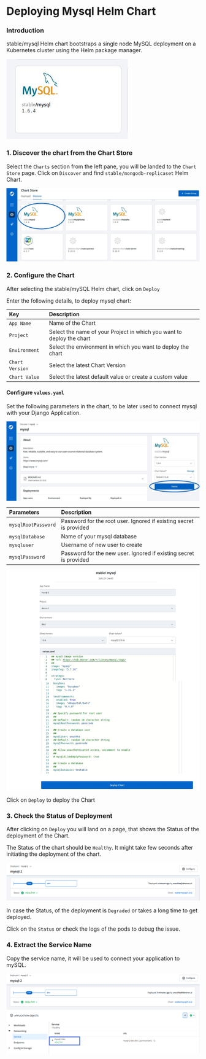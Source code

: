 # Deploying Mysql Helm Chart

### Introduction

stable/mysql Helm chart bootstraps a single node MySQL deployment on a Kubernetes cluster using the Helm package manager.

![](../../.gitbook/assets/mysql.jpg)

### 1. Discover the chart from the Chart Store

Select the `Charts` section from the left pane, you will be landed to the `Chart Store` page. Click on `Discover` and find `stable/mongodb-replicaset` Helm Chart.

![](../../.gitbook/assets/chart21.jpg)

### 2. Configure the Chart

After selecting the stable/mySQL Helm chart, click on `Deploy`

Enter the following details, to deploy mysql chart:

| Key | Description |
| :--- | :--- |
| `App Name` | Name of the Chart |
| `Project` | Select the name of your Project in which you want to deploy the chart |
| `Environment` | Select the environment in which you want to deploy the chart |
| `Chart Version` | Select the latest Chart Version |
| `Chart Value` | Select the latest default value or create a custom value |

#### Configure `values.yaml`

Set the following parameters in the chart, to be later used to connect mysql with your Django Application.

![](../../.gitbook/assets/chart3.jpg)

| Parameters | Description |
| :--- | :--- |
| `mysqlRootPassword` | Password for the root user. Ignored if existing secret is provided |
| `mysqlDatabase` | Name of your mysql database |
| `mysqluser` | Username of new user to create |
| `mysqlPassword` | Password for the new user. Ignored if existing secret is provided |

![](../../.gitbook/assets/chart4o.jpg)

Click on `Deploy` to deploy the Chart

### 3. Check the Status of Deployment

After clicking on `Deploy` you will land on a page, that shows the Status of the deployment of the Chart.

The Status of the chart should be `Healthy`. It might take few seconds after initiating the deployment of the chart.

![](../../.gitbook/assets/sql1.png)

In case the Status, of the deployment is `Degraded` or takes a long time to get deployed.

Click on the `Status` or check the logs of the pods to debug the issue.

### 4. Extract the Service Name

Copy the service name, it will be used to connect your application to mySQL.

![](../../.gitbook/assets/sql2.png)

